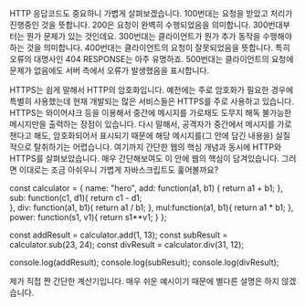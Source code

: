 HTTP 응답코드도 중요하니 가볍게 살펴보겠습니다. 
100번대는 요청을 받았고 처리가 진행중인 것을 뜻합니다. 
200은 요청이 완벽히 수행되었음을 의미합니다.
300번대부터는 뭔가 문제가 있는 것인데요. 300번대는 클라이언트가 뭔가 추가 동작을 수행해야하는 것을 의미합니다. 
400번대는 클라이언트의 요청이 잘못되었음을 뜻합니다. 특히 오류의 대명사인 404 RESPONSE는 아주 유명하죠. 
500번대는 클라이언트의 요청에 문제가 없음에도 서버 측에서 오류가 발생했음을 표시합니다. 

HTTPS는 쉽게 말해서 HTTP의 암호화입니다. 예전에는 주로 암호화가 필요한 경우에 특별히 사용했는데 현재 개발되는 많은 서비스들은 HTTPS를 주로 사용하고 있습니다. HTTPS는 와이어샤크 등을 이용해서 중간에 메시지를 가로채도 도무지 해독 불가능한 메시지만을 출력하는 장점이 있습니다. 다시 말해서, 공격자가 중간에서 메시지를 가로챈다고 해도, 암호화되어서 표시되기 때문에 해당 메시지를(그 안에 담긴 내용을) 실질적으로 탈취하기는 어렵습니다. 
여기까지 간단한 웹의 핵심 개념과 동시에 HTTP와 HTTPS를 살펴보았습니다. 매우 간단해보여도 이 안에 웹의 핵심이 담겨있습니다. 그러면 이대로는 조금 아쉬우니 가볍게 자바스크립트도 훑어볼까요? 


const calculator = {
    name: "hero",
    add: function(a1, b1) {
        return a1 + b1;
    }, 
    sub: function(c1, d1){
        return c1 - d1;    
    }, 
    div: function(a1, b1){
        return a1 / b1;
    },
    mul:function(a1, b1){
        return a1 * b1;
    },
    power: function(s1, v1){
        return s1**v1;
    }
}; 

const addResult = calculator.add(1, 13);
const subResult = calculator.sub(23, 24);
const divResult = calculator.div(31, 12);

console.log(addResult);
console.log(subResult);
console.log(divResult);

제가 직접 짠 간단한 계산기입니다. 매우 쉬운 예시이기 때문에 별다른 설명은 하지 않겠습니다. 

